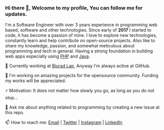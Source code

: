 ### Hi there 👋, Welcome to my profile, You can follow me for updates.

I'm a Software Engineer with over 3 years experience in programming web based, software and other technologies. Since early of **2017** I started to code, it has become a passion of mine. I love to explore new technologies, constantly learn and help contribute on open-source projects. Also like to share my knowledge, passion, and somewhat meticulous about programming and tech in general. Having a strong foundation in building web apps especially using [PHP](https://php.net) and [Java](https://java.com).

🔭 Currently working at [Biurad Lap](https://biurad.com/), Anyway I'm always active at GitHub.

👯 I'm working on amazing projects for the opensource community. Funding my works will be appreciated.

⚡ Motivation: It does not matter how slowly you go, as long as you do not stop...

💬 Ask me about anything related to programming by creating a new issue at this repo.

📫 How to reach me: [Email](mailto:divineibok@gmail.com) | [Twitter](https://twitter.com/SparkleKvng) | [Instagram](https://www.instagram.com/sparkekvng) | [LinkedIn](https://www.linkedin.com/in/divineniiquaye)
